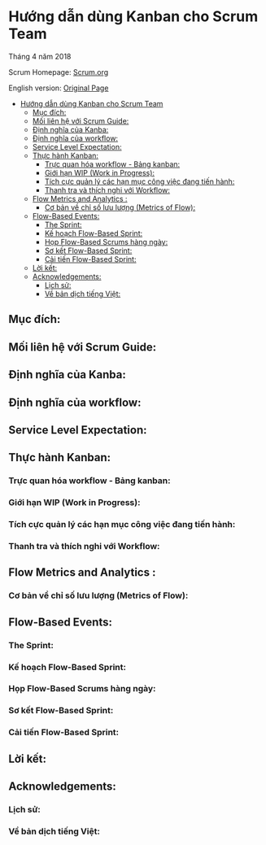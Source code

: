 ﻿# Hướng dẫn dùng Kanban cho Scrum Team

Tháng 4 năm 2018

Scrum Homepage: [Scrum.org]

English version: [Original Page]

<!-- Start Document Outline -->
* [Hướng dẫn dùng Kanban cho Scrum Team](#hướng-dẫn-dùng-kanban-cho-scrum-team)
	* [Mục đích:](#mục-đích)
	* [Mối liên hệ với Scrum Guide:](#mối-liên-hệ-với-scrum-guide)
	* [Định nghĩa của Kanba:](#định-nghĩa-của-kanba)
	* [Định nghĩa của workflow:](#định-nghĩa-của-workflow)
	* [Service Level Expectation:](#service-level-expectation)
	* [Thực hành Kanban:](#thực-hành-kanban)
		* [Trực quan hóa workflow - Bảng kanban:](#trực-quan-hóa-workflow---bảng-kanban)
		* [Giới hạn WIP (Work in Progress):](#giới-hạn-wip-work-in-progress)
		* [Tích cực quản lý các hạn mục công việc đang tiến hành:](#tích-cực-quản-lý-các-hạn-mục-công-việc-đang-tiến-hành)
		* [Thanh tra và thích nghi với Workflow:](#thanh-tra-và-thích-nghi-với-workflow)
	* [Flow Metrics and Analytics :](#flow-metrics-and-analytics-)
		* [Cơ bản về chỉ số lưu lượng (Metrics of Flow):](#cơ-bản-về-chỉ-số-lưu-lượng-metrics-of-flow)
	* [Flow-Based Events:](#flow-based-events)
		* [The Sprint:](#the-sprint)
		* [Kế hoạch Flow-Based Sprint:](#kế-hoạch-flow-based-sprint)
		* [Họp Flow-Based Scrums hàng ngày:](#họp-flow-based-scrums-hàng-ngày)
		* [Sơ kết Flow-Based Sprint:](#sơ-kết-flow-based-sprint)
		* [Cải tiến Flow-Based Sprint:](#cải-tiến-flow-based-sprint)
	* [Lời kết:](#lời-kết)
	* [Acknowledgements:](#acknowledgements)
		* [Lịch sử:](#lịch-sử)
		* [Về bản dịch tiếng Việt:](#về-bản-dịch-tiếng-việt)
<!-- End Document Outline -->

## Mục đích:
## Mối liên hệ với Scrum Guide:
## Định nghĩa của Kanba:
## Định nghĩa của workflow:
## Service Level Expectation:
## Thực hành Kanban:
### Trực quan hóa workflow - Bảng kanban:
### Giới hạn WIP (Work in Progress):
### Tích cực quản lý các hạn mục công việc đang tiến hành:
### Thanh tra và thích nghi với Workflow:
## Flow Metrics and Analytics :
### Cơ bản về chỉ số lưu lượng (Metrics of Flow):
## Flow-Based Events:
### The Sprint:
### Kế hoạch Flow-Based Sprint:
### Họp Flow-Based Scrums hàng ngày:
### Sơ kết Flow-Based Sprint:
### Cải tiến Flow-Based Sprint:
## Lời kết:
## Acknowledgements:
### Lịch sử:
### Về bản dịch tiếng Việt:


[//]: #
[Scrum.org]: <https://www.scrum.org>
[Original Page]: <https://scrumorg-website-prod.s3.amazonaws.com/drupal/2018-04/2018%20Kanban%20Guide%20for%20Scrum%20Teams_0.pdf>

